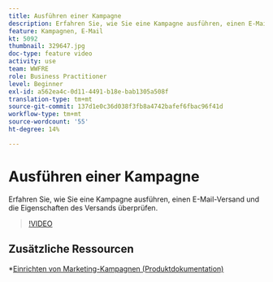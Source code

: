 ```yaml
---
title: Ausführen einer Kampagne
description: Erfahren Sie, wie Sie eine Kampagne ausführen, einen E-Mail-Versand und die Eigenschaften des Versands überprüfen.
feature: Kampagnen, E-Mail
kt: 5092
thumbnail: 329647.jpg
doc-type: feature video
activity: use
team: WWFRE
role: Business Practitioner
level: Beginner
exl-id: a562ea4c-0d11-4491-b18e-bab1305a508f
translation-type: tm+mt
source-git-commit: 137d1e0c36d038f3fb8a4742bafef6fbac96f41d
workflow-type: tm+mt
source-wordcount: '55'
ht-degree: 14%

---
```


# Ausführen einer Kampagne

Erfahren Sie, wie Sie eine Kampagne ausführen, einen E-Mail-Versand und die Eigenschaften des Versands überprüfen.

>[!VIDEO](https://video.tv.adobe.com/v/329647?quality=12)

## Zusätzliche Ressourcen

*[Einrichten von Marketing-Kampagnen (Produktdokumentation)](https://experienceleague.adobe.com/docs/campaign-classic/using/orchestrating-campaigns/orchestrate-campaigns/setting-up-marketing-campaigns.html?lang=en#orchestrating-campaigns)
